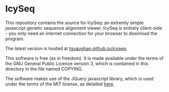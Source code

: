 IcySeq
=======

This repository contains the source for IcySeq: an extremly simple javascript
genetic sequence alignment viewer.  IcySeq is entirely client-side - you only
need an internet connection for your browser to download the program.

The latest version is hosted at
[tgvaughan.github.io/icyseq](http://tgvaughan.github.io/icyseq).

This software is free (as in freedom). It is made available under the
terms of the GNU General Public Licence version 3, which is contained
in this directory in the file named COPYING.

The software makes use of the JQuery javascript library, which is used
under the terms of the MIT license, as detailed [here](https://jquery.org/license).

